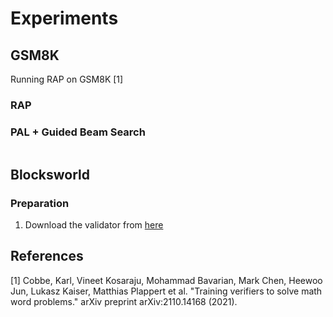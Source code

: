 # Experiments
## GSM8K
Running RAP on GSM8K [1]
### RAP

### PAL + Guided Beam Search
```bash
```


## Blocksworld
### Preparation
1. Download the validator from [here]()


## References
[1] Cobbe, Karl, Vineet Kosaraju, Mohammad Bavarian, Mark Chen, Heewoo Jun, Lukasz Kaiser, Matthias Plappert et al. "Training verifiers to solve math word problems." arXiv preprint arXiv:2110.14168 (2021).